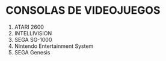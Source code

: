 # CONSOLAS DE VIDEOJUEGOS

1. ATARI 2600
2. INTELLIVISION
3. SEGA SG-1000
4. Nintendo Entertainment System
5. SEGA Genesis
